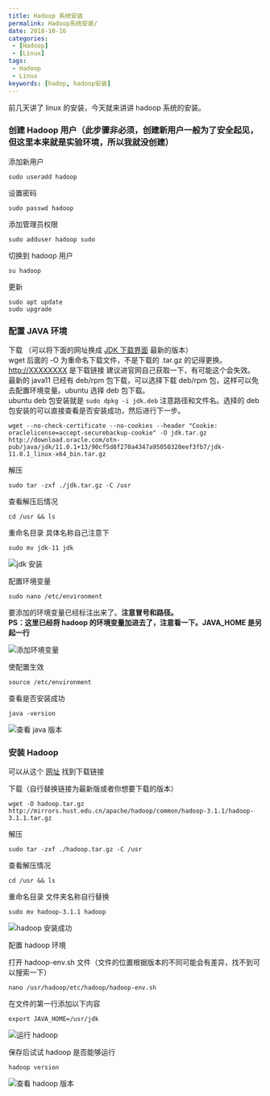 ```yaml
---
title: Hadoop 系统安装
permalink: Hadoop系统安装/
date: 2018-10-16
categories:
 - [Hadoop]
 - [Linux]
tags: 
 - Hadoop
 - Linux
keywords: [hadop, hadoop安装]
---
```


前几天讲了 linux 的安装，今天就来讲讲 hadoop 系统的安装。

<!-- more -->

### 创建 Hadoop 用户（此步骤非必须，创建新用户一般为了安全起见，但这里本来就是实验环境，所以我就没创建）

添加新用户

```shell
sudo useradd hadoop
```

设置密码

```shell
sudo passwd hadoop
```

添加管理员权限

```shell
sudo adduser hadoop sudo
```

切换到 hadoop 用户

```shell
su hadoop
```

更新

```shell
sudo apt update
sudo upgrade
```

### 配置 JAVA 环境

下载 （可以将下面的网址换成 [JDK 下载界面](https://www.oracle.com/technetwork/java/javase/downloads/index.html) 最新的版本）  
wget 后面的 -O 为重命名下载文件，不是下载的 .tar.gz 的记得更换。<http://XXXXXXXX> 是下载链接 建议进官网自己获取一下，有可能这个会失效。  
最新的 java11 已经有 deb/rpm 包下载，可以选择下载 deb/rpm 包，这样可以免去配置环境变量。ubuntu 选择 deb 包下载。  
ubuntu deb 包安装就是 `sudo dpkg -i jdk.deb` 注意路径和文件名。选择的 deb 包安装的可以直接查看是否安装成功，然后进行下一步。

```shell
wget --no-check-certificate --no-cookies --header "Cookie: oraclelicense=accept-securebackup-cookie" -O jdk.tar.gz http://download.oracle.com/otn-pub/java/jdk/11.0.1+13/90cf5d8f270a4347a95050320eef3fb7/jdk-11.0.1_linux-x64_bin.tar.gz
```

解压

```shell
sudo tar -zxf ./jdk.tar.gz -C /usr
```

查看解压后情况

```shell
cd /usr && ls
```

重命名目录 具体名称自己注意下

```shell
sudo mv jdk-11 jdk
```

![jdk 安装](https://image-1253491707.file.myqcloud.com/20181016212800.png/webp)

配置环境变量

```shell
sudo nano /etc/environment
```

要添加的环境变量已经标注出来了。**注意冒号和路径。**  
**PS：这里已经将 hadoop 的环境变量加进去了，注意看一下。JAVA_HOME 是另起一行**

![添加环境变量](https://image-1253491707.file.myqcloud.com/20181016213627.png/webp)

使配置生效

```shell
source /etc/environment
```

查看是否安装成功

```shell
java -version
```

![查看 java 版本](https://image-1253491707.file.myqcloud.com/20181016214131.png/webp)

### 安装 Hadoop

可以从这个 [网址](http://mirrors.hust.edu.cn/apache/hadoop/common/) 找到下载链接

下载（自行替换链接为最新版或者你想要下载的版本）

```shell
wget -O hadoop.tar.gz http://mirrors.hust.edu.cn/apache/hadoop/common/hadoop-3.1.1/hadoop-3.1.1.tar.gz
```

解压

```shell
sudo tar -zxf ./hadoop.tar.gz -C /usr
```

查看解压情况

```shell
cd /usr && ls
```

重命名目录 文件夹名称自行替换

```shell
sudo mv hadoop-3.1.1 hadoop
```

![hadoop 安装成功](https://image-1253491707.file.myqcloud.com/20181016215232.png/webp)

配置 hadoop 环境

打开 hadoop-env.sh 文件（文件的位置根据版本的不同可能会有差异，找不到可以搜索一下）

```shell
nano /usr/hadoop/etc/hadoop/hadoop-env.sh
```

在文件的第一行添加以下内容

```shell
export JAVA_HOME=/usr/jdk
```

![运行 hadoop](https://image-1253491707.file.myqcloud.com/20181016215558.png/webp)

保存后试试 hadoop 是否能够运行

```shell
hadoop version
```

![查看 hadoop 版本](https://image-1253491707.file.myqcloud.com/20181016215655.png/webp)
